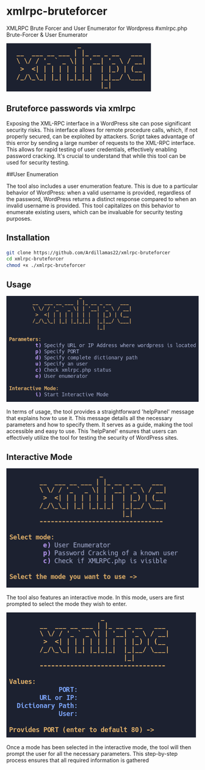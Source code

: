 # xmlrpc-bruteforcer
XMLRPC Brute Forcer and User Enumerator for Wordpress
#xmlrpc.php Brute-Forcer & User Enumerator
<!---
Lenguaje: Bash
-->     
![Logo](imagenes/logo.png)



## Bruteforce passwords via xmlrpc 


Exposing the XML-RPC interface in a WordPress site can pose significant security risks. This interface allows for remote procedure calls, which, if not properly secured, can be exploited by attackers. Script takes advantage of this error by sending a large number of requests to the XML-RPC interface. This allows for rapid testing of user credentials, effectively enabling password cracking. It's crucial to understand that while this tool can be used for security testing.

##User Enumeration

The tool also includes a user enumeration feature. This is due to a particular behavior of WordPress: when a valid username is provided, regardless of the password, WordPress returns a distinct response compared to when an invalid username is provided. This tool capitalizes on this behavior to enumerate existing users, which can be invaluable for security testing purposes.



## Installation

```bash
git clone https://github.com/Ardillamas22/xmlrpc-bruteforcer
cd xmlrpc-bruteforcer
chmod +x ./xmlrpc-bruteforcer

```

## Usage

![helPanel](imagenes/panel.png)




In terms of usage, the tool provides a straightforward 'helpPanel' message that explains how to use it. This message details all the necessary parameters and how to specify them. It serves as a guide, making the tool accessible and easy to use. This 'helpPanel' ensures that users can effectively utilize the tool for testing the security of WordPress sites.

## Interactive Mode

![helPanel](imagenes/interactive.png)







The tool also features an interactive mode. In this mode, users are first prompted to select the mode they wish to enter.


![helPanel](imagenes/interactive2.png)





Once a mode has been selected in the interactive mode, the tool will then prompt the user for all the necessary parameters. This step-by-step process ensures that all required information is gathered 
